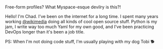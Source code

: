 Free-form profiles? What Myspace-esque devilry is this?!

Hello! I'm Chad. I've been on the internet for a long time. I spent many years working [@wikimedia](https://github.com/wikimedia) doing all kinds of cool open source stuff.
Python is my jam, I write way too much Yaml for my own good, and I've been practicing DevOps longer than it's been a job title.

PS: When I'm not doing code stuff, I'm usually playing with my dog Tobi 🐕
